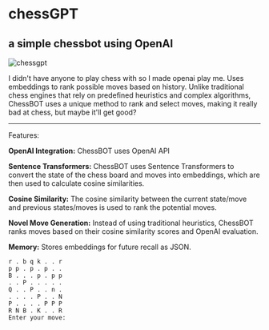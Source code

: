 # chessGPT
## a simple chessbot using OpenAI

![chessgpt](https://github.com/EveryOneIsGross/chess/assets/23621140/0c7dbc12-dfa4-47db-b640-7234c2167fe3)

I didn't have anyone to play chess with so I made openai play me. Uses embeddings to rank possible moves based on history. Unlike traditional chess engines that rely on predefined heuristics and complex algorithms, ChessBOT uses a unique method to rank and select moves, making it really bad at chess, but maybe it'll get good?

---

Features:

**OpenAI Integration:**
ChessBOT uses OpenAI API

**Sentence Transformers:**
ChessBOT uses Sentence Transformers to convert the state of the chess board and moves into embeddings, which are then used to calculate cosine similarities.

**Cosine Similarity:**
The cosine similarity between the current state/move and previous states/moves is used to rank the potential moves.

**Novel Move Generation:**
Instead of using traditional heuristics, ChessBOT ranks moves based on their cosine similarity scores and OpenAI evaluation.

**Memory:**
Stores embeddings for future recall as JSON.

```
r . b q k . . r
p p . p . p . .
B . . . p . p p
. . P . . . . .
Q . . P . . n .
. . . . P . . N
P . . . . P P P
R N B . K . . R
Enter your move:

```
